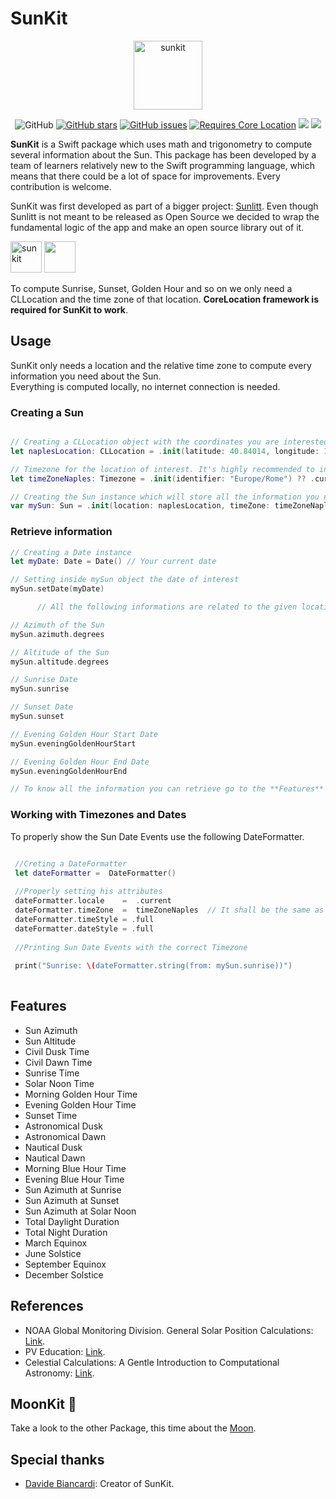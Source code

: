 # SunKit

<div align="center">

<img height="110" alt="sunkit" src="https://user-images.githubusercontent.com/55358113/192140073-de19a887-b6e8-49b8-bba2-142df171df3e.png">

![GitHub](https://img.shields.io/github/license/sunlitt/sunkit) [![GitHub stars](https://img.shields.io/github/stars/Sunlitt/SunKit)](https://github.com/Sunlitt/SunKit/stargazers) [![GitHub issues](https://img.shields.io/github/issues/Sunlitt/SunKit)](https://github.com/Sunlitt/SunKit/issues) [![Requires Core Location](https://img.shields.io/badge/requires-CoreLocation-orange?style=flat&logo=Swift)](https://developer.apple.com/documentation/corelocation) [![](https://img.shields.io/endpoint?url=https%3A%2F%2Fswiftpackageindex.com%2Fapi%2Fpackages%2FSunlitt%2FSunKit%2Fbadge%3Ftype%3Dswift-versions)](https://swiftpackageindex.com/Sunlitt/SunKit) [![](https://img.shields.io/endpoint?url=https%3A%2F%2Fswiftpackageindex.com%2Fapi%2Fpackages%2FSunlitt%2FSunKit%2Fbadge%3Ftype%3Dplatforms)](https://swiftpackageindex.com/Sunlitt/SunKit)

</div>

**SunKit** is a Swift package which uses math and trigonometry to compute several information about the Sun. This package has been developed by a team of learners relatively new to the Swift programming language, which means that there could be a lot of space for improvements. Every contribution is welcome.

SunKit was first developed as part of a bigger project: [Sunlitt](https://github.com/Sunlitt/Sunlitt-AppStore). Even though Sunlitt is not meant to be released as Open Source we decided to wrap the fundamental logic of the app and make an open source library out of it.

<img height="50" alt="sunkit" src="https://user-images.githubusercontent.com/55358113/235485360-244cb386-00db-4764-8173-b22b8ead2e11.png"> [<img src="https://user-images.githubusercontent.com/55358113/174020637-ca23803f-341c-48ce-b896-1fd4b7423310.svg" height="50">](https://apps.apple.com/app/sunlitt/id1628751457)

To compute Sunrise, Sunset, Golden Hour and so on we only need a CLLocation and the time zone of that location. **CoreLocation framework is required for SunKit to work**.


## Usage
SunKit only needs a location and the relative time zone to compute every information you need about the Sun.  
Everything is computed locally, no internet connection is needed.

### Creating a Sun 

```swift

// Creating a CLLocation object with the coordinates you are interested in
let naplesLocation: CLLocation = .init(latitude: 40.84014, longitude: 14.25226)

// Timezone for the location of interest. It's highly recommended to initialize it via identifier
let timeZoneNaples: Timezone = .init(identifier: "Europe/Rome") ?? .current

// Creating the Sun instance which will store all the information you need about sun events and his position
var mySun: Sun = .init(location: naplesLocation, timeZone: timeZoneNaples)

```

### Retrieve information

```swift
// Creating a Date instance
let myDate: Date = Date() // Your current date

// Setting inside mySun object the date of interest
mySun.setDate(myDate)

      // All the following informations are related to the given location for the date that has just been set

// Azimuth of the Sun 
mySun.azimuth.degrees  

// Altitude of the Sun
mySun.altitude.degrees

// Sunrise Date
mySun.sunrise

// Sunset Date
mySun.sunset

// Evening Golden Hour Start Date
mySun.eveningGoldenHourStart

// Evening Golden Hour End Date
mySun.eveningGoldenHourEnd

// To know all the information you can retrieve go to the **Features** section.

```
 ### Working with Timezones and Dates
 
 
To properly show the Sun Date Events use the following DateFormatter.

```swift

 //Creting a DateFormatter
 let dateFormatter =  DateFormatter()
 
 //Properly setting his attributes
 dateFormatter.locale    =  .current
 dateFormatter.timeZone  =  timeZoneNaples  // It shall be the same as the one used to initilize mySun
 dateFormatter.timeStyle = .full
 dateFormatter.dateStyle = .full
  
 //Printing Sun Date Events with the correct Timezone
  
 print("Sunrise: \(dateFormatter.string(from: mySun.sunrise))")
    
```

 


## Features
  * Sun Azimuth
  * Sun Altitude
  * Civil Dusk  Time
  * Civil Dawn Time
  * Sunrise Time
  * Solar Noon Time
  * Morning Golden Hour Time
  * Evening Golden Hour Time
  * Sunset Time
  * Astronomical Dusk
  * Astronomical Dawn
  * Nautical Dusk
  * Nautical Dawn
  * Morning Blue Hour Time
  * Evening Blue Hour Time 
  * Sun Azimuth at Sunrise
  * Sun Azimuth at Sunset
  * Sun Azimuth at Solar Noon
  * Total Daylight Duration
  * Total Night Duration
  * March Equinox
  * June Solstice
  * September Equinox
  * December Solstice


## References

* NOAA Global Monitoring Division. General Solar Position Calculations: [Link](https://gml.noaa.gov/grad/solcalc/solareqns.PDF).
* PV Education: [Link](https://www.pveducation.org).
* Celestial Calculations: A Gentle Introduction to Computational Astronomy: [Link](https://www.amazon.it/Celestial-Calculations-Introduction-Computational-Astronomy/dp/0262536633/ref=sr_1_1?__mk_it_IT=ÅMÅŽÕÑ&crid=1U99GMGDZ2CUF&keywords=celestial+calculations&qid=1674408445&sprefix=celestial+calculation%2Caps%2C109&sr=8-1).

## MoonKit  🌙
Take a look to the other Package, this time about the [Moon](https://github.com/davideilmito/MoonKit).

## Special thanks

* [Davide Biancardi](https://github.com/davideilmito): Creator of SunKit.
